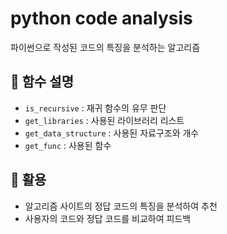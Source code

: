# python code analysis
파이썬으로 작성된 코드의 특징을 분석하는 알고리즘

## 🐍 함수 설명
- `is_recursive` : 재귀 함수의 유무 판단
- `get_libraries` : 사용된 라이브러리 리스트
- `get_data_structure` : 사용된 자료구조와 개수
- `get_func` : 사용된 함수


## 🐍 활용
- 알고리즘 사이트의 정답 코드의 특징을 분석하여 추천
- 사용자의 코드와 정답 코드를 비교하여 피드백
